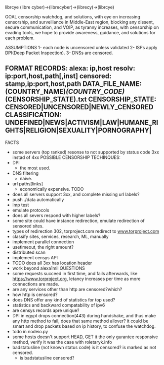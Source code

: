 librcye (libre cyber)->(librecyber)->(librecy)->(librcye)

GOAL
censorship watchdog, and solutions, with eye on increasing censorship, and surveillance in Middle-East region, blocking any dissent, secure communication, and VOIP, as tyranny increases, with censorship on evading tools, we hope to provide awareness, guidance, and solutions for each problem.

ASSUMPTIONS
  1- each node is uncensored unless validated
  2- ISPs apply DPI(Deep Packet Inspection).
  3- DNSs are censored.

FORMAT
  RECORDS:
    alexa: ip,host
    resolv: ip:port,host,path[,inst]
    censored: stamp,ip:port,host,path
  DATA_FILE_NAME:
    (COUNTRY_NAME)_(COUNTRY_CODE)_(CENSORSHIP_STATE).txt
  CENSORSHIP_STATE:
    CENSORED|UNCENSORED|NEWLY_CENSORED
  CLASSIFICATION:
    UNDEFINED|NEWS|ACTIVISM|LAW|HUMANE_RIGHTS|RELIGION|SEXUALITY|PORNOGRAPHY|
--------------------------------------------------------
FACTS
  - some servers (top ranked) resonse to not supported by status code 3xx  instad of 4xx
POSSIBLE CENSORSHIP TECHINQUES:
  - DPI
    - the most used.
  - DNS filtering
    - naive.
  - url paths[links]
    - economically expensive.
TODO
  - does all servers support 3xx, and complete missing url labels?
  - push ./data automatically 
  - imp test
  - emulate protocols
  - does all severs respond with higher labels?
  - some site could have instance redirection, emulate redirection of sensored sites.
  - types of redirection 302, torproject.com redirect to www.torproject.com
  - classify sites, services, research, ML, manually
  - implement  parallel connection
  - usetimeout, the right amount?
  - distributed scan
  - implement censys API
  - TODO does all 3xx has location header
  - work beyond alexa1mil
QUESTIONS
  - some requests succeed in first time, and fails afterwards, like https://www.torproject.org, letancy increases per time as more connections are made.
  - are any services other than http are censored?which?
  - how http is censored?
  - does DNS offer any kind of statistics for top used?
  - statistics and backward compatability of ipv6
  - are censys records apre unique?
  - DPI in egypt drops connection(443) during handshake,
    and thus make any http method to fail, does that same method allover?
    it could be smart and drop packets based on ip history, to confuse the watchdog.
  - todo in nodeio.py
  - some hosts doesn't support HEAD, GET it the only gurantee responsive method, verify it was the case with roletaryk.info
  - badstatusline (not known status code) is it censored? is marked as not censored.
    - is badstatusline censored?